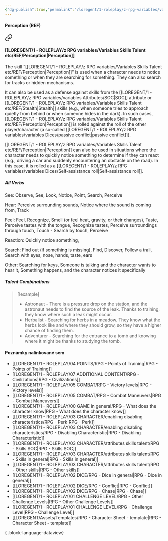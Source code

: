 ```yaml
---
{"dg-publish":true,"permalink":"/loregent/1-roleplay/z-rpg-variables/variables-skills-talent-etc/ref/perception/"}
---
```



#### Perception   (REF)

<div class="transclusion internal-embed is-loaded"><a class="markdown-embed-link" href="/loregent/1-roleplay/03-character/attributes-skills-talent/rpg-skills-ref/#perception" aria-label="Open link"><svg xmlns="http://www.w3.org/2000/svg" width="24" height="24" viewBox="0 0 24 24" fill="none" stroke="currentColor" stroke-width="2" stroke-linecap="round" stroke-linejoin="round" class="svg-icon lucide-link"><path d="M10 13a5 5 0 0 0 7.54.54l3-3a5 5 0 0 0-7.07-7.07l-1.72 1.71"></path><path d="M14 11a5 5 0 0 0-7.54-.54l-3 3a5 5 0 0 0 7.07 7.07l1.71-1.71"></path></svg></a><div class="markdown-embed">



#### [[LOREGENT/1 - ROLEPLAY/z RPG variables/Variables Skills Talent etc/REF/Perception\|Perception]]

The skill “[[LOREGENT/1 - ROLEPLAY/z RPG variables/Variables Skills Talent etc/REF/Perception\|Perception]]” is used when a character needs to notice something or when they are searching for something. They can also search for tracks or hidden mechanisms.

It can also be used as a defense against skills from the [[LOREGENT/1 - ROLEPLAY/z RPG variables/variables Attributes/SOC\|SOC]] attribute or [[LOREGENT/1 - ROLEPLAY/z RPG variables/Variables Skills Talent etc/REF/Stealth\|Stealth]] skills (e.g., when someone tries to approach quietly from behind or when someone hides in the dark). In such cases, [[LOREGENT/1 - ROLEPLAY/z RPG variables/Variables Skills Talent etc/REF/Perception\|Perception]] is rolled against the roll of the other player/character (a so-called [[LOREGENT/1 - ROLEPLAY/z RPG variables/variables Dices/passive conflict\|passive conflict]]).

[[LOREGENT/1 - ROLEPLAY/z RPG variables/Variables Skills Talent etc/REF/Perception\|Perception]] can also be used in situations where the character needs to quickly notice something to determine if they can react (e.g., driving a car and suddenly encountering an obstacle on the road). In this case, it is rolled as a [[LOREGENT/1 - ROLEPLAY/z RPG variables/variables Dices/Self-assistance roll\|Self-assistance roll]].

##### All Verbs

See: 
Observe, See, Look, Notice, Point, Search, Perceive

Hear: 
Perceive surrounding sounds, Notice where the sound is coming from, Track

Feel: 
Feel, Recognize, Smell (or feel heat, gravity, or their changes), Taste, Perceive tastes with the tongue, Recognize tastes, Perceive surroundings through touch, Touch - Search by touch, Perceive

Reaction: 
Quickly notice something,

Search: 
Find out (if something is missing), Find, Discover, Follow a trail, Search with eyes, nose, hands, taste, ears

Other: 
Searching for keys, Someone is talking and the character wants to hear it, Something happens, and the character notices it specifically

##### Talent Combinations

> [!example]
> * Astronaut - There is a pressure drop on the station, and the astronaut needs to find the source of the leak. Thanks to training, they know where such a leak might occur.
> * Herbalist - Searching for herbs in a meadow. They know what the herbs look like and where they should grow, so they have a higher chance of finding them.
> * Adventurer - Searching for the entrance to a tomb and knowing where it might be thanks to studying the tomb.


</div></div>

#### Poznámky nalinkované sem
- [[LOREGENT/1 - ROLEPLAY/04 POINTS/RPG - Points of Training\|RPG - Points of Training]]
- [[LOREGENT/1 - ROLEPLAY/07 ADDITIONAL CONTENT/RPG - Civilizations\|RPG - Civilizations]]
- [[LOREGENT/1 - ROLEPLAY/05 COMBAT/RPG - Victory levels\|RPG - Victory levels]]
- [[LOREGENT/1 - ROLEPLAY/05 COMBAT/RPG - Combat Maneuvers\|RPG - Combat Maneuvers]]
- [[LOREGENT/1 - ROLEPLAY/00 GAME in general/RPG - What does the character know\|RPG - What does the character know]]
- [[LOREGENT/1 - ROLEPLAY/03 CHARACTER/enabling disabling characteristics/RPG - Perk\|RPG - Perk]]
- [[LOREGENT/1 - ROLEPLAY/03 CHARACTER/enabling disabling characteristics/RPG - Disabling Characteristic\|RPG - Disabling Characteristic]]
- [[LOREGENT/1 - ROLEPLAY/03 CHARACTER/attributes skills talent/RPG - Skills SOC\|RPG - Skills SOC]]
- [[LOREGENT/1 - ROLEPLAY/03 CHARACTER/attributes skills talent/RPG - Skills in general\|RPG - Skills in general]]
- [[LOREGENT/1 - ROLEPLAY/03 CHARACTER/attributes skills talent/RPG - Other skills\|RPG - Other skills]]
- [[LOREGENT/1 - ROLEPLAY/02 DICE/RPG - Dice in general\|RPG - Dice in general]]
- [[LOREGENT/1 - ROLEPLAY/02 DICE/RPG - Conflict\|RPG - Conflict]]
- [[LOREGENT/1 - ROLEPLAY/02 DICE/RPG - Chase\|RPG - Chase]]
- [[LOREGENT/1 - ROLEPLAY/01 CHALLENGE LEVEL/RPG - Other Challenge Levels\|RPG - Other Challenge Levels]]
- [[LOREGENT/1 - ROLEPLAY/01 CHALLENGE LEVEL/RPG - Challenge Level\|RPG - Challenge Level]]
- [[LOREGENT/Assets/Templates/RPG - Character Sheet - template\|RPG - Character Sheet - template]]

{ .block-language-dataview}
